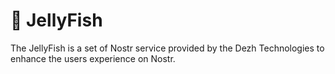 # 🪼 JellyFish

The JellyFish is a set of Nostr service provided by the Dezh Technologies to enhance the users experience on Nostr.
